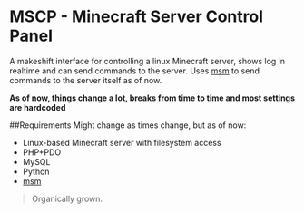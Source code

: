 MSCP - Minecraft Server Control Panel
=====================================

A makeshift interface for controlling a linux Minecraft server, shows log in realtime and can send commands to the server.
Uses [msm](https://github.com/marcuswhybrow/minecraft-server-manager) to send commands to the server itself as of now.

**As of now, things change a lot, breaks from time to time and most settings are hardcoded**

##Requirements
Might change as times change, but as of now:
* Linux-based Minecraft server with filesystem access
* PHP+PDO
* MySQL
* Python
* [msm](https://github.com/marcuswhybrow/minecraft-server-manager)

> Organically grown.
